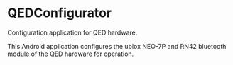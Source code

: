 # QEDConfigurator
Configuration application for QED hardware.

This Android application configures the ublox NEO-7P and RN42 bluetooth module of the QED hardware for operation.
